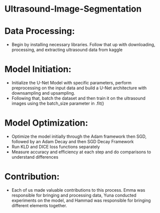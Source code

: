 # Ultrasound-Image-Segmentation
# Data Processing: 
- Begin by installing necessary libraries. Follow that up with downloading, processing, and extracting ultrasound data from kaggle

# Model Initiation:
- Initialize the U-Net Model with specific parameters, perform preprocessing on the input data and build a U-Net architecture with downsampling and upsampling.
- Following that, batch the dataset and then train it on the ultrasound images using the batch_size parameter in .fit()

# Model Optimization:
- Optimize the model initially through the Adam framework then SGD, followed by an Adam Decay and then SGD Decay Framework 
- Run KLD and DICE loss functions separately
- Measure accuracy and efficiency at each step and do comparisons to understand differences

# Contribution:
- Each of us made valuable contributions to this process. Emma was responsible for bringing and processing data, Yuna conducted experiments on the model, and Hammad was responsible for bringing different elements together.
